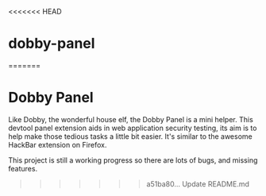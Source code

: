 <<<<<<< HEAD
# dobby-panel
=======
# Dobby Panel

Like Dobby, the wonderful house elf, the Dobby Panel is a mini helper. This devtool panel extension aids in web application security testing, its aim is to help make those tedious tasks a little bit easier. It's similar to the awesome HackBar extension on Firefox.

This project is still a working progress so there are lots of bugs, and missing features.
>>>>>>> a51ba80... Update README.md
